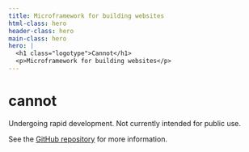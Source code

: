 ```yaml
---
title: Microframework for building websites
html-class: hero
header-class: hero
main-class: hero
hero: |
  <h1 class="logotype">Cannot</h1>
  <p>Microframework for building websites</p>
---
```



cannot
======

Undergoing rapid development.  Not currently intended for public use.

See the [GitHub repository](https://github.com/mietek/cannot/) for more information.
